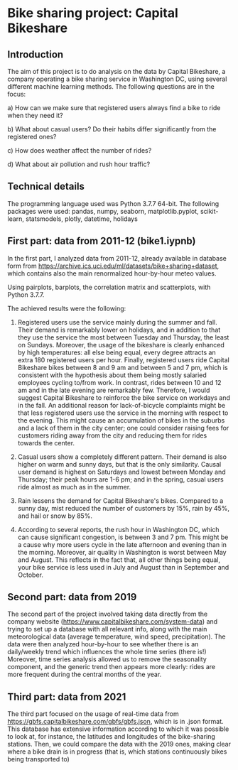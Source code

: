 # Bike sharing project: Capital Bikeshare
## Introduction
The aim of this project is to do analysis on the data by Capital Bikeshare, a company operating a bike sharing service in Washington DC, using several different machine learning methods.
The following questions are in the focus:

a) How can we make sure that registered users always find a bike to ride when they need it?

b) What about casual users? Do their habits differ significantly from the registered ones?

c) How does weather affect the number of rides?

d) What about air pollution and rush hour traffic?

## Technical details

The programming language used was Python 3.7.7 64-bit. The following packages were used: pandas, numpy, seaborn, matplotlib.pyplot, scikit-learn, statsmodels, plotly, datetime, holidays

## First part: data from 2011-12 (bike1.iypnb)

In the first part, I analyzed data from 2011-12, already available in database form from https://archive.ics.uci.edu/ml/datasets/bike+sharing+dataset, which contains also the main renormalized hour-by-hour meteo values.

Using pairplots, barplots, the correlation matrix and scatterplots, with Python 3.7.7.

The achieved results were the following:
1) Registered users use the service mainly during the summer and fall. 
Their demand is remarkably lower on holidays, and in addition to that they use the service the most between Tuesday and Thursday, the least on Sundays. Moreover, the usage of the bikeshare is clearly enhanced by high temperatures: all else being equal, every degree attracts an extra 180 registered users per hour. 
Finally, registered users ride Capital Bikeshare bikes between 8 and 9 am and between 5 and 7 pm, which is consistent with the hypothesis about them being mostly salaried employees cycling to/from work. In contrast, rides between 10 and 12 am and in the late evening are remarkably few. 
Therefore, I would suggest Capital Bikeshare to reinforce the bike service on workdays and in the fall. An additional reason for lack-of-bicycle complaints might be that less registered users use the service in the morning with respect to the evening. This might cause an accumulation of bikes in the suburbs and a lack of them in the city center; one could consider raising fees for customers riding away from the city and reducing them for rides towards the center.

2) Casual users show a completely different pattern. Their demand is also higher on warm and sunny days, but that is the only similarity. Causal user demand is highest on Saturdays and lowest between Monday and Thursday; their peak hours are 1-6 pm; and in the spring, casual users ride almost as much as in the summer.

3) Rain lessens the demand for Capital Bikeshare's bikes. Compared to a sunny day, mist reduced the number of customers by 15%, rain by 45%, and hail or snow by 85%. 

4) According to several reports, the rush hour in Washington DC, which can cause significant congestion, is between 3 and 7 pm. This might be a cause why more users cycle in the late afternoon and evening than in the morning. Moreover, air quality in Washington is worst between May and August. This reflects in the fact that, all other things being equal, your bike service is less used in July and August than in September and October.

## Second part: data from 2019

The second part of the project involved taking data directly from the company website (https://www.capitalbikeshare.com/system-data) and trying to set up a database with all relevant info, along with the main meteorological data (average temperature, wind speed, precipitation). The data were then analyzed hour-by-hour to see whether there is an daily/weekly trend which influences the whole time series (there is!) Moreover, time series analysis allowed us to remove the seasonality component, and the generic trend then appears more clearly: rides are more frequent during the central months of the year.

## Third part: data from 2021

The third part focused on the usage of real-time data from https://gbfs.capitalbikeshare.com/gbfs/gbfs.json, which is in .json format.
This database has extensive information according to which it was possible to look at, for instance, the latitudes and longitudes of the bike-sharing stations. Then, we could compare the data with the 2019 ones, making clear where a bike drain is in progress (that is, which stations continuously bikes being transported to)
